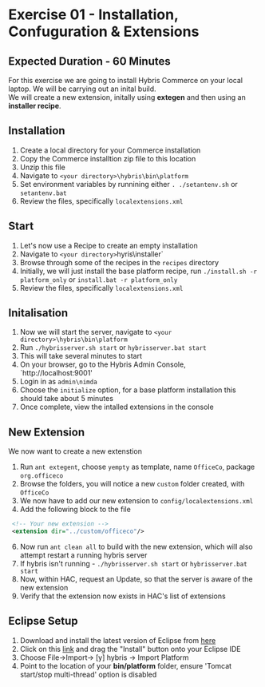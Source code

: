 # Exercise 01 - Installation, Confuguration & Extensions
## Expected Duration - 60 Minutes

For this exercise we are going to install Hybris Commerce on your local laptop. We will be carrying out an inital build.  
We will create a new extension, initally using **extegen** and then using an **installer recipe**.

## Installation
1. Create a local directory for your Commerce installation
2. Copy the Commerce installtion zip file to this location
3. Unzip this file
4. Navigate to  `<your directory>\hybris\bin\platform`
5. Set environment variables by runnining either `. ./setantenv.sh` or `setantenv.bat`
6. Review the files, specifically `localextensions.xml`  

## Start

1. Let's now use a Recipe to create an empty installation
2. Navigate to `<your directory>`hyris\installer`
3. Browse through some of the recipes in the `recipes` directory
4. Initially, we will just install the base platform recipe, run `./install.sh -r platform_only` or `install.bat -r platform_only`
5. Review the files, specifically `localextensions.xml`  

## Initalisation

1. Now we will start the server, navigate to  `<your directory>\hybris\bin\platform`
2. Run `./hybrisserver.sh start` or `hybrisserver.bat start`
3. This will take several minutes to start
4. On your browser, go to the Hybris Admin Console, `http://localhost:9001'
5. Login in as `admin\nimda`  
6. Choose the `initialize` option, for a base platform installation this should take about 5 minutes
7. Once complete, view the intalled extensions in the console

## New Extension

We now want to create a new extenstion

1. Run `ant extegent`, choose `yempty` as template, name `OfficeCo`, package `org.officeco`
2. Browse the folders, you will notice a new `custom` folder created, with `OfficeCo`
3. We now have to add our new extension to `config/localextensions.xml`
4. Add the following block to the file

```xml
 <!-- Your new extension -->
 <extension dir="../custom/officeco"/>  
```

6. Now run `ant clean all` to  build with the new extension, which will also attempt restart a running hybris server
7.  If hybris isn't running -  `./hybrisserver.sh start` or `hybrisserver.bat start`
8.  Now, within HAC, request an Update, so that the server is aware of the new extension
9.  Verify that the extension now exists in HAC's list of extensions

## Eclipse Setup

1. Download and install the latest version of Eclipse from [here](https://www.eclipse.org/downloads/packages/release/kepler/sr2/eclipse-ide-java-ee-developers)
2. Click on this [link](https://marketplace.eclipse.org/content/sap-hybris-commerce-development-tools-eclipse) and drag the "Install" button onto your Eclipse IDE
3. Choose File->Import-> [y] hybris -> Import Platform
4. Point to the location of your **bin/platform** folder, ensure 'Tomcat start/stop multi-thread' option is disabled
   
